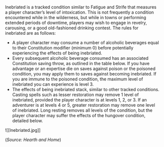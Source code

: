 Inebriated is a tracked condition similar to Fatigue and Strife that measures a player character’s level of intoxication. This is not frequently a condition encountered while in the wilderness, but while in towns or performing extended periods of downtime, players may wish to engage in revelry, carousing, or a good old-fashioned drinking contest. The rules for inebriated are as follows: 
- A player character may consume a number of alcoholic beverages equal to their Constitution modifier (minimum 0) before potentially experiencing the effects of being inebriated. 
- Every subsequent alcoholic beverage consumed has an associated Constitution saving throw, as outlined in the table below. If you have advantage or an expertise die on saves against poison or the poisoned condition, you may apply them to saves against becoming inebriated. If you are immune to the poisoned condition, the maximum level of inebriated you can experience is level 3. 
- The effects of being inebriated stack, similar to other tracked conditions. Casting spells such as lesser restoration may remove 1 level of inebriated, provided the player character is at levels 1, 2, or 3. If an adventurer is at levels 4 or 5, greater restoration may remove one level of inebriated. Long resting removes all levels of the condition, but the player character may suffer the effects of the hungover condition, detailed below.

![[Inebriated.jpg]]

(*Source: Hearth and Home*)